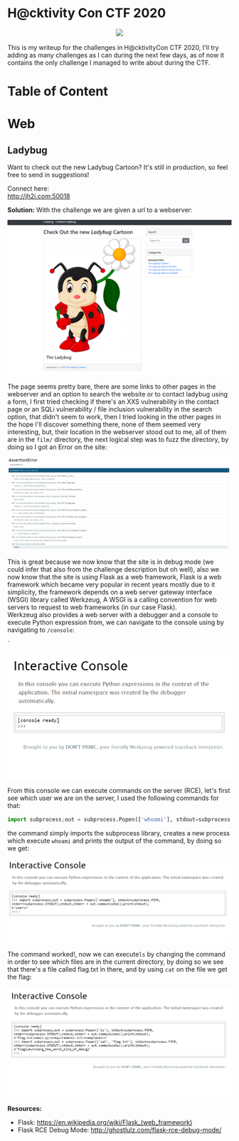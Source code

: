 # **H@cktivity Con CTF 2020**

<div align='center'>
  <img width=500 src='assets//images//logo.gif'>
</div>

This is my writeup for the challenges in H@cktivityCon CTF 2020, I'll try adding as many challenges as I can during the next few days, as of now it contains the only challenge I managed to write about during the CTF.

# Table of Content

# Web

## Ladybug
Want to check out the new Ladybug Cartoon? It's still in production, so feel free to send in suggestions!

Connect here:\
http://jh2i.com:50018

**Solution:** With the challenge we are given a url to a webserver:

![](assets//images//ladybug_1.png)

The page seems pretty bare, there are some links to other pages in the webserver and an option to search the website or to contact ladybug using a form, I first tried checking if there's an XXS vulnerability in the contact page or an SQLi vulnerability / file inclusion vulnerability in the search option, that didn't seem to work, then I tried looking in the other pages in the hope I'll discover something there, none of them seemed very interesting, but, their location in the webserver stood out to me, all of them are in the `film/` directory, the next logical step was to fuzz the directory, by doing so I got an Error on the site:

![](assets//images//ladybug_2.png)

This is great because we now know that the site is in debug mode (we could infer that also from the challenge description but oh well), also we now know that the site is using Flask as a web framework, Flask is a web framework which became very popular in recent years mostly due to it simplicity, the framework depends on a web server gateway interface (WSGI) library called Werkzeug, A WSGI is a calling convention for web servers to request to web frameworks (in our case Flask).\
Werkzeug also provides a web server with a debugger and a console to execute Python expression from, we can navigate to the console using by navigating to `/console`:

`

![](assets//images//ladybug_3.png)

From this console we can execute commands on the server (RCE), let's first see which user we are on the server, I used the following commands for that:

```python
import subprocess;out = subprocess.Popen(['whoami'], stdout=subprocess.PIPE, stderr=subprocess.STDOUT);stdout,stderr = out.communicate();print(stdout);
```

the command simply imports the subprocess library, creates a new process which execute `whoami` and prints the output of the command, by doing so we get:

![](assets//images//ladybug_4.png)

The command worked!, now we can execute`ls` by changing the command in order to see which files are in the current directory, by doing so we see that there's a file called flag.txt in there, and by using `cat` on the file we get the flag:

![](assets//images//ladybug_5.png)

**Resources:**
* Flask: https://en.wikipedia.org/wiki/Flask_(web_framework)
* Flask RCE Debug Mode: http://ghostlulz.com/flask-rce-debug-mode/
